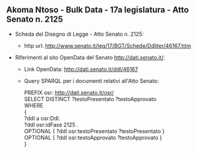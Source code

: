 ## Akoma Ntoso - Bulk Data - 17a legislatura - Atto Senato n. 2125 ##

* Scheda del Disegno di Legge - Atto Senato n. 2125:
	* http url: http://www.senato.it/leg/17/BGT/Schede/Ddliter/46167.htm

* Riferimenti al sito OpenData del Senato http://dati.senato.it/:
	* Link OpenData: http://dati.senato.it/ddl/46167
	* Query SPARQL per i documenti relativi all'Atto Senato:

        PREFIX osr: <http://dati.senato.it/osr/>  
		SELECT DISTINCT ?testoPresentato ?testoApprovato  
		WHERE  
		{  
		    ?ddl a osr:Ddl.  
		    ?ddl osr:idFase 2125 .  
		    OPTIONAL { ?ddl osr:testoPresentato ?testoPresentato }  
		    OPTIONAL { ?ddl osr:testoApprovato ?testoApprovato }  
		}
		